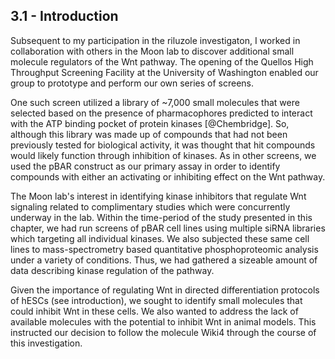 
## 3.1 - Introduction

Subsequent to my participation in the riluzole investigaton, I worked in collaboration with others in the Moon lab to discover additional small molecule regulators of the Wnt pathway. The opening of the Quellos High Throughput Screening Facility at the University of Washington enabled our group to prototype and perform our own series of screens. 

One such screen utilized a library of ~7,000 small molecules that were selected based on the presence of pharmacophores predicted to interact with the ATP binding pocket of protein kinases [@Chembridge]. So, although this library was made up of compounds that had not been previously tested for biological activity, it was thought that hit compounds would likely function through inhibition of kinases. As in other screens, we used the pBAR construct as our primary assay in order to identify compounds with either an activating or inhibiting effect on the Wnt pathway.

The Moon lab's interest in identifying kinase inhibitors that regulate Wnt signaling related to complimentary studies which were concurrently underway in the lab. Within the time-period of the study presented in this chapter, we had run screens of pBAR cell lines using multiple siRNA libraries which targeting all individual kinases. We also subjected these same cell lines to mass-spectrometry based quantitative phosphoproteomic analysis under a variety of conditions. Thus, we had gathered a sizeable amount of data describing kinase regulation of the pathway.

Given the importance of regulating Wnt in directed differentiation protocols of hESCs (see introduction), we sought to identify small molecules that could inhibit Wnt in these cells. We also wanted to address the lack of available molecules with the potential to inhibit Wnt in animal models. This instructed our decision to follow the molecule Wiki4 through the course of this investigation.




